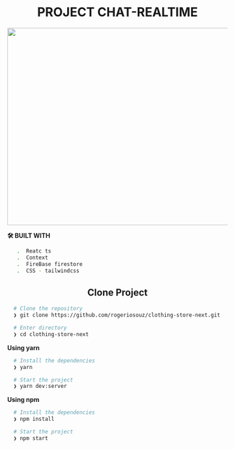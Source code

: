 ﻿<h1 align="center">PROJECT CHAT-REALTIME</h1>

<p align="center">
 <img width="600"  height="450" src="https://user-images.githubusercontent.com/76504596/186327089-38afbbcb-0add-4a0d-a11d-2341adec73dd.png"> 
</p>

**🛠️ BUILT WITH**

```bash
   .  Reatc ts
   .  Context
   .  FireBase firestore
   .  CSS - tailwindcss
```

<h2 align="center">Clone Project</h2>

```bash
  # Clone the repository
  ❯ git clone https://github.com/rogeriosouz/clothing-store-next.git

  # Enter directory
  ❯ cd clothing-store-next
```

**Using yarn**

```bash
  # Install the dependencies
  ❯ yarn

  # Start the project
  ❯ yarn dev:server
```

**Using npm**

```bash
  # Install the dependencies
  ❯ npm install

  # Start the project
  ❯ npm start
```
